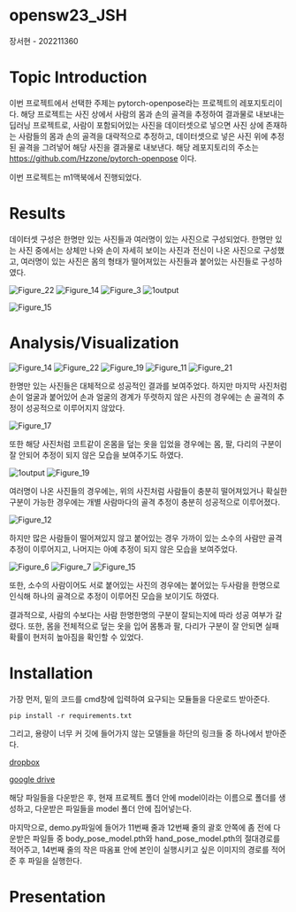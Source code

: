 # opensw23_JSH
장서현 - 202211360

Topic Introduction
=
이번 프로젝트에서 선택한 주제는 pytorch-openpose라는 프로젝트의 레포지토리이다. 해당 프로젝트는 사진 상에서 사람의 몸과 손의 골격을 추정하여 결과물로 내보내는 딥러닝 프로젝트로, 사람이 포함되어있는 사진을 데이터셋으로 넣으면 사진 상에 존재하는 사람들의 몸과 손의 골격을 대략적으로 추정하고, 데이터셋으로 넣은 사진 위에 추정된 골격을 그려넣어 해당 사진을 결과물로 내보낸다. 해당 레포지토리의 주소는 https://github.com/Hzzone/pytorch-openpose 이다.

이번 프로젝트는 m1맥북에서 진행되었다.

Results
=
데이터셋 구성은 한명만 있는 사진들과 여러명이 있는 사진으로 구성되었다. 한명만 있는 사진 중에서는 상체만 나와 손이 자세히 보이는 사진과 전신이 나온 사진으로 구성했고, 여러명이 있는 사진은 몸의 형태가 떨어져있는 사진들과 붙어있는 사진들로 구성하였다.

![Figure_22](https://github.com/Solsol1014/opensw23_JSH/assets/106345468/12c79419-8f5c-4c2f-a35d-be3592feab56) ![Figure_14](https://github.com/Solsol1014/opensw23_JSH/assets/106345468/a3a4e9ac-702f-4415-9b59-326b15adb58d)
![Figure_3](https://github.com/Solsol1014/opensw23_JSH/assets/106345468/aaf3ce55-895a-450b-a761-f996a2393c30) ![1output](https://github.com/Solsol1014/opensw23_JSH/assets/106345468/3155af3f-34af-4077-b784-72d276e972ea)

![Figure_15](https://github.com/Solsol1014/opensw23_JSH/assets/106345468/eb6a08b4-86d8-46e7-9da8-878cfa1caf93)


Analysis/Visualization
=
![Figure_14](https://github.com/Solsol1014/opensw23_JSH/assets/106345468/75f726d7-4dee-4a89-a428-3eb526ac4082)
![Figure_22](https://github.com/Solsol1014/opensw23_JSH/assets/106345468/88cf04f9-d51c-4670-b4b5-5ae0e2cfcc34)
![Figure_19](https://github.com/Solsol1014/opensw23_JSH/assets/106345468/2f814e84-425d-4561-b835-0d85047e8dec)
![Figure_11](https://github.com/Solsol1014/opensw23_JSH/assets/106345468/8b885949-4189-4ffc-a983-a489b82a8636)
![Figure_21](https://github.com/Solsol1014/opensw23_JSH/assets/106345468/51572ebb-3a49-440e-9a08-e0de8a130470)

한명만 있는 사진들은 대체적으로 성공적인 결과를 보여주었다. 하지만 마지막 사진처럼 손이 얼굴과 붙어있어 손과 얼굴의 경계가 뚜렷하지 않은 사진의 경우에는 손 골격의 추정이 성공적으로 이루어지지 않았다.

![Figure_17](https://github.com/Solsol1014/opensw23_JSH/assets/106345468/b60d8cdc-0412-4f98-959b-b9f85c988334)

또한 해당 사진처럼 코트같이 온몸을 덮는 옷을 입었을 경우에는 몸, 팔, 다리의 구분이 잘 안되어 추정이 되지 않은 모습을 보여주기도 하였다.

![1output](https://github.com/Solsol1014/opensw23_JSH/assets/106345468/b39b4a32-77ff-4cdc-bdd7-5f69a1ae218f)
![Figure_19](https://github.com/Solsol1014/opensw23_JSH/assets/106345468/754c6aa0-3569-4427-9dc0-1fe7208ae058)

여러명이 나온 사진들의 경우에는, 위의 사진처럼 사람들이 충분히 떨어져있거나 확실한 구분이 가능한 경우에는 개별 사람마다의 골격 추정이 충분히 성공적으로 이루어졌다.

![Figure_12](https://github.com/Solsol1014/opensw23_JSH/assets/106345468/fe748296-11d0-4820-8fbf-fca47fdece79)

하지만 많은 사람들이 떨어져있지 않고 붙어있는 경우 가까이 있는 소수의 사람만 골격 추정이 이루어지고, 나머지는 아예 추정이 되지 않은 모습을 보여주었다.

![Figure_6](https://github.com/Solsol1014/opensw23_JSH/assets/106345468/5269c75b-b0b3-4dff-9402-4dda9b5b6229)
![Figure_7](https://github.com/Solsol1014/opensw23_JSH/assets/106345468/c974831a-72be-4993-855e-8795cfbbaf7a)
![Figure_15](https://github.com/Solsol1014/opensw23_JSH/assets/106345468/1682fba6-ef94-400d-a004-55c4ae4ffe7f)

또한, 소수의 사람이어도 서로 붙어있는 사진의 경우에는 붙어있는 두사람을 한명으로 인식해 하나의 골격으로 추정이 이루어진 모습을 보이기도 하였다.

결과적으로, 사람의 수보다는 사람 한명한명의 구분이 잘되는지에 따라 성공 여부가 갈렸다. 또한, 몸을 전체적으로 덮는 옷을 입어 몸통과 팔, 다리가 구분이 잘 안되면 실패 확률이 현저히 높아짐을 확인할 수 있었다.

Installation
=
가장 먼저, 밑의 코드를 cmd창에 입력하여 요구되는 모듈들을 다운로드 받아준다.

    pip install -r requirements.txt


그리고, 용량이 너무 커 깃에 들어가지 않는 모델들을 하단의 링크들 중 하나에서 받아준다.

[dropbox](https://www.dropbox.com/sh/7xbup2qsn7vvjxo/AABWFksdlgOMXR_r5v3RwKRYa?dl=0)

[google drive](https://drive.google.com/drive/folders/1JsvI4M4ZTg98fmnCZLFM-3TeovnCRElG?usp=sharing)

해당 파일들을 다운받은 후, 현재 프로젝트 폴더 안에 model이라는 이름으로 폴더를 생성하고, 다운받은 파일들을 model 폴더 안에 집어넣는다.

마지막으로, demo.py파일에 들어가 11번째 줄과 12번째 줄의 괄호 안쪽에 좀 전에 다운받은 파일들 중 body_pose_model.pth와 hand_pose_model.pth의 절대경로를 적어주고, 14번째 줄의 작은 따옴표 안에 본인이 실행시키고 싶은 이미지의 경로를 적어준 후 파일을 실행한다.

Presentation
=
